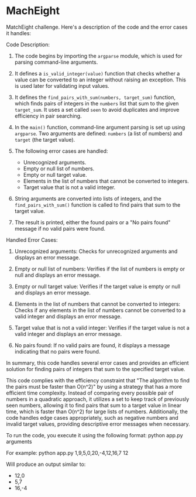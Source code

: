 # MachEight
MatchEight challenge.
 Here's a description of the code and the error cases it handles:

Code Description:

1. The code begins by importing the `argparse` module, which is used for parsing command-line arguments.

2. It defines a `is_valid_integer(value)` function that checks whether a value can be converted to an integer without raising an exception. This is used later for validating input values.

3. It defines the `find_pairs_with_sum(numbers, target_sum)` function, which finds pairs of integers in the `numbers` list that sum to the given `target_sum`. It uses a set called `seen` to avoid duplicates and improve efficiency in pair searching.

4. In the `main()` function, command-line argument parsing is set up using `argparse`. Two arguments are defined: `numbers` (a list of numbers) and `target` (the target value).

5. The following error cases are handled:
   - Unrecognized arguments.
   - Empty or null list of numbers.
   - Empty or null target value.
   - Elements in the list of numbers that cannot be converted to integers.
   - Target value that is not a valid integer.

6. String arguments are converted into lists of integers, and the `find_pairs_with_sum()` function is called to find pairs that sum to the target value.

7. The result is printed, either the found pairs or a "No pairs found" message if no valid pairs were found.

Handled Error Cases:

1. Unrecognized arguments: Checks for unrecognized arguments and displays an error message.

2. Empty or null list of numbers: Verifies if the list of numbers is empty or null and displays an error message.

3. Empty or null target value: Verifies if the target value is empty or null and displays an error message.

4. Elements in the list of numbers that cannot be converted to integers: Checks if any elements in the list of numbers cannot be converted to a valid integer and displays an error message.

5. Target value that is not a valid integer: Verifies if the target value is not a valid integer and displays an error message.

6. No pairs found: If no valid pairs are found, it displays a message indicating that no pairs were found.

In summary, this code handles several error cases and provides an efficient solution for finding pairs of integers that sum to the specified target value.

This code complies with the efficiency constraint that "The algorithm to find the pairs must be faster than O(n^2)" by using a strategy that has a more efficient time complexity. Instead of comparing every possible pair of numbers in a quadratic approach, it utilizes a set to keep track of previously seen numbers, allowing it to find pairs that sum to a target value in linear time, which is faster than O(n^2) for large lists of numbers. Additionally, the code handles edge cases appropriately, such as negative numbers and invalid target values, providing descriptive error messages when necessary.

To run the code, you execute it using the following format:
     python app.py arguments

For example:
    python app.py 1,9,5,0,20,-4,12,16,7 12

Will produce an output similar to:   

+ 12,0
+ 5,7
+ 16,-4
